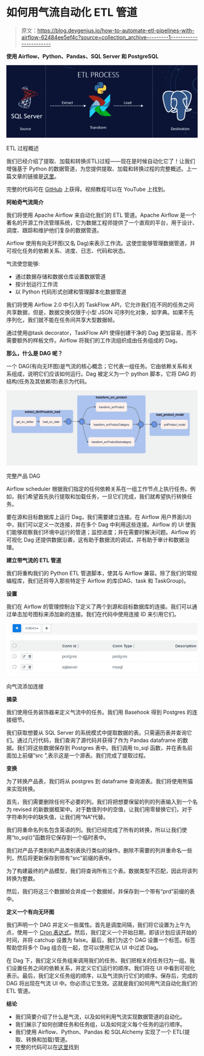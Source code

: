 # 如何用气流自动化 ETL 管道

> 原文：<https://blog.devgenius.io/how-to-automate-etl-pipelines-with-airflow-62484ee5ef4c?source=collection_archive---------1----------------------->

**使用 Airflow、Python、Pandas、SQL Server 和 PostgreSQL**

![](img/b527e8c5d9615fd8fbc104fbcd1e3ea3.png)

ETL 过程概述

我们已经介绍了提取、加载和转换(ETL)过程——现在是时候自动化它了！让我们增强基于 Python 的数据管道，为您提供提取、加载和转换过程的完整概述。上一篇文章的链接是[这里](/how-to-build-an-etl-pipeline-with-python-1b78407c3875)。

完整的代码可在 [GitHub](https://github.com/hnawaz007/pythondataanalysis/blob/main/ETL%20Pipeline/product_etl_dag.py) 上获得。视频教程可以在 YouTube 上找到。

**阿帕奇气流简介**

我们将使用 Apache Airflow 来自动化我们的 ETL 管道。Apache Airflow 是一个著名的开源工作流管理系统，它为数据工程师提供了一个直观的平台，用于设计、调度、跟踪和维护他们复杂的数据管道。

Airflow 使用有向无环图(又名 Dag)来表示工作流。这使您能够管理数据管道，并可视化任务的依赖关系、进度、日志、代码和状态。

气流使您能够:

*   通过数据存储和数据仓库设置数据管道
*   按计划运行工作流
*   以 Python 代码形式创建和管理脚本化数据管道

我们将使用 Airflow 2.0 中引入的 TaskFlow API，它允许我们在不同的任务之间共享数据，但是，数据交换仅限于小型 JSON 可序列化对象，如字典。如果不先序列化，我们就不能在任务间共享大型数据帧。

通过使用@task decorator，TaskFlow API 使得创建干净的 Dag 更加容易，而不需要额外的样板文件。Airflow 将我们的工作流组织成由任务组成的 Dag。

**那么，什么是 DAG 呢？**

一个 DAG(有向无环图)是气流的核心概念；它代表一组任务。它由依赖关系和关系组成，说明它们应该如何运行。Dag 被定义为一个 python 脚本，它将 DAG 的结构(任务及其依赖项)表示为代码。

![](img/c4eca43029a794f28e28bd62528aecd7.png)

完整产品 DAG

Airflow scheduler 根据我们指定的任何依赖关系在一组工作节点上执行任务。例如，我们希望首先执行提取和加载任务，一旦它们完成，我们就希望执行转换任务。

要在源和目标数据库上运行 Dag，我们需要建立连接。在 Airflow 用户界面(UI)中，我们可以定义一次连接，并在多个 Dag 中利用这些连接。Airflow 的 UI 使我们能够观察我们环境中运行的管道；监控进度；并在需要时解决问题。Airflow 的可视化 Dag 还提供数据沿袭，这有助于数据流的调试，并有助于审计和数据治理。

**建立带气流的 ETL 管道**

我们将重构我们的 Python ETL 管道脚本，使其与 Airflow 兼容。除了我们的常规编程库，我们还将导入那些特定于 Airflow 的库(DAG、task 和 TaskGroup)。

**设置**

我们在 Airflow 的管理控制台下定义了两个到源和目标数据库的连接。我们可以通过单击加号图标来添加新的连接。我们在代码中使用连接 ID 来引用它们。

![](img/02be7a2d40a662edcb9d3a18ae585fa8.png)

向气流添加连接

**摘录**

我们使用任务装饰器来定义气流中的任务。我们用 Basehook 得到 Postgres 的连接细节。

我们获取想要从 SQL Server 的系统模式中提取数据的表。只需遍历表并查询它们。通过几行代码，我们查询了源代码并获得了作为 Pandas dataframe 的数据。我们将这些数据保存到 Postgres 表中。我们调用 to_sql 函数，并在表名前面加上前缀“src ”,表示这是一个源表。我们完成了提取过程。

**变换**

为了转换产品表，我们将从 postgres 到 dataframe 查询源表。我们将使用熊猫来实现转换。

首先，我们需要删除任何不必要的列。我们将把想要保留的列的列表输入到一个名为 revised 的新数据框架中。对于数值列中的空值，让我们用零替换它们，对于字符串列中的缺失值，让我们用“NA”代替。

我们将重命名列名包含英语的列。我们已经完成了所有的转换，所以让我们使用“to_sql()”函数将它保存到一个临时表中。

我们对产品子类别和产品类别表执行类似的操作。删除不需要的列并重命名一些列，然后将更新保存到带有“src”前缀的表中。

为了构建最终的产品模型，我们将查询所有三个表。数据类型不匹配，因此将该列转换为整数。

然后，我们将这三个数据帧合并成一个数据帧，并保存到一个带有“prd”前缀的表中。

**定义一个有向无环图**

我们声明一个 DAG 并定义一些属性。首先是调度间隔，我们将它设置为上午九点，使用一个 [Cron 表达式](https://docs.oracle.com/cd/E12058_01/doc/doc.1014/e12030/cron_expressions.htm)。然后，我们定义一个开始日期，即该计划应该开始的时间，并将 catchup 设置为 false。最后，我们为这个 DAG 设置一个标签。标签帮助您将多个 Dag 组合在一起，您可以使用它从 UI 中过滤 Dag。

在 Dag 下，我们定义任务组来调用我们的任务。我们把相关的任务归为一组。我们设置任务之间的依赖关系，并定义它们运行的顺序。我们将在 UI 中看到可视化表示。最后，我们定义任务组的顺序，以及气流执行它们的顺序。保存后，完成的 DAG 将出现在气流 UI 中。你必须让它生效。这就是我们如何用气流自动化我们的 ETL 管道。

**结论**

*   我们简要介绍了什么是气流，以及如何利用气流实现数据管道的自动化。
*   我们展示了如何创建任务和任务组，以及如何定义每个任务的运行顺序。
*   我们使用 Airflow、Python、Pandas 和 SQLAlchemy 实现了一个 ETL(提取、转换和加载)管道。
*   完整的代码可以在[这里](https://github.com/hnawaz007/pythondataanalysis/tree/main/ETL%20Pipeline)找到